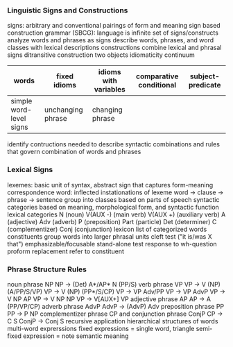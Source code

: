 ### Linguistic Signs and Constructions
signs: arbitrary and conventional pairings of form and meaning
	sign based construction grammar (SBCG): language is infinite set of signs/constructs
	analyze words and phrases as signs
	describe words, phrases, and word classes with lexical descriptions
	constructions combine lexical and phrasal signs
	ditransitive construction
		two objects
idiomaticity continuum

| words                   | fixed idioms | idioms with variables | comparative conditional | subject-predicate |
| ----------------------- | ------------ | --------------------- | ----------------------- | ----------------- |
| simple word-level signs | unchanging phrase | changing phrase |                         |                   |

identify contructions needed to describe syntactic combinations and rules that govern combination of words and phrases
### Lexical Signs
lexemes: basic unit of syntax, abstract sign that captures form-meaning correspondence
	word: inflected instationations of lexeme
		word -> clause -> phrase -> sentence
	group into classes based on parts of speech
	syntactic categories based on meaning, morphological form, and syntactic function
	lexical categories
		N (noun)
		V(AUX -) (main verb)
		V(AUX +) (auxiliary verb)
		A (adjective)
		Adv (adverb)
		P (preposition)
		Part (particle)
		Det (determiner)
		C (complementizer)
		Conj (conjunction)
	lexicon
		list of categorized words
constituents
	group words into larger phrasal units
	cleft test ("it is/was X that")
		emphasizable/focusable
	stand-alone test
		response to wh-question
	proform replacement
		refer to constituent
### Phrase Structure Rules
noun phrase NP
	NP -> (Det) A*/AP* N (PP/S)
verb phrase VP
	VP -> V (NP) (A/PP/S/VP)
	VP -> V (NP) (PP*/S/CP)
	VP -> VP Adv/PP
	VP -> VP AdvP
	VP -> V NP AP
	VP -> V NP NP
	VP -> V[AUX+] VP
adjective phrase AP
	AP -> A (PP/VP/CP)
adverb phrase AdvP
	AdvP -> (AdvP) Adv
preposition phrase PP
	PP -> P NP
complementizer phrase CP and conjunction phrase ConjP
	CP -> C S
	ConjP -> Conj S
recursive application
	hierarchical structures of words
multi-word exprerssions
	fixed expressions = single word, triangle
	semi-fixed expression = note semantic meaning